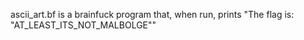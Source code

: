 ascii_art.bf is a brainfuck program that, when run, prints "The flag is: "AT_LEAST_ITS_NOT_MALBOLGE""

